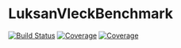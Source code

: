 # LuksanVleckBenchmark

[![Build Status](https://github.com/jerryfung110/LuksanVleckBenchmark.jl/actions/workflows/CI.yml/badge.svg?branch=master)](https://github.com/jerryfung110/LuksanVleckBenchmark.jl/actions/workflows/CI.yml?query=branch%3Amaster)
[![Coverage](https://codecov.io/gh/jerryfung110/LuksanVleckBenchmark.jl/branch/master/graph/badge.svg)](https://codecov.io/gh/jerryfung110/LuksanVleckBenchmark.jl)
[![Coverage](https://coveralls.io/repos/github/jerryfung110/LuksanVleckBenchmark.jl/badge.svg?branch=master)](https://coveralls.io/github/jerryfung110/LuksanVleckBenchmark.jl?branch=master)
